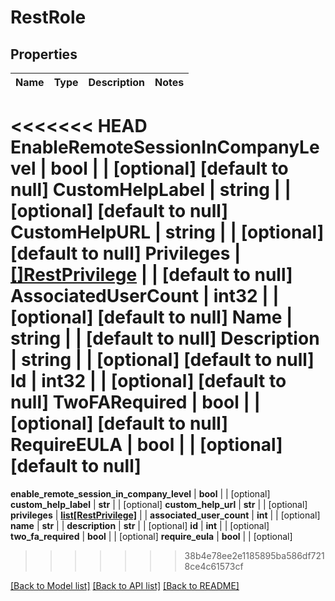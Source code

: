 # RestRole

## Properties
Name | Type | Description | Notes
------------ | ------------- | ------------- | -------------
<<<<<<< HEAD
**EnableRemoteSessionInCompanyLevel** | **bool** |  | [optional] [default to null]
**CustomHelpLabel** | **string** |  | [optional] [default to null]
**CustomHelpURL** | **string** |  | [optional] [default to null]
**Privileges** | [**[]RestPrivilege**](RestPrivilege.md) |  | [default to null]
**AssociatedUserCount** | **int32** |  | [optional] [default to null]
**Name** | **string** |  | [default to null]
**Description** | **string** |  | [optional] [default to null]
**Id** | **int32** |  | [optional] [default to null]
**TwoFARequired** | **bool** |  | [optional] [default to null]
**RequireEULA** | **bool** |  | [optional] [default to null]
=======
**enable_remote_session_in_company_level** | **bool** |  | [optional] 
**custom_help_label** | **str** |  | [optional] 
**custom_help_url** | **str** |  | [optional] 
**privileges** | [**list[RestPrivilege]**](RestPrivilege.md) |  | 
**associated_user_count** | **int** |  | [optional] 
**name** | **str** |  | 
**description** | **str** |  | [optional] 
**id** | **int** |  | [optional] 
**two_fa_required** | **bool** |  | [optional] 
**require_eula** | **bool** |  | [optional] 
>>>>>>> 38b4e78ee2e1185895ba586df7218ce4c61573cf

[[Back to Model list]](../README.md#documentation-for-models) [[Back to API list]](../README.md#documentation-for-api-endpoints) [[Back to README]](../README.md)


